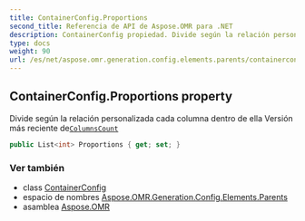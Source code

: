 ```yaml
---
title: ContainerConfig.Proportions
second_title: Referencia de API de Aspose.OMR para .NET
description: ContainerConfig propiedad. Divide según la relación personalizada cada columna dentro de ella Versión más reciente deColumnsCount
type: docs
weight: 90
url: /es/net/aspose.omr.generation.config.elements.parents/containerconfig/proportions/
---
```

## ContainerConfig.Proportions property

Divide según la relación personalizada cada columna dentro de ella Versión más reciente de[`ColumnsCount`](../columnscount/)

```csharp
public List<int> Proportions { get; set; }
```

### Ver también

* class [ContainerConfig](../)
* espacio de nombres [Aspose.OMR.Generation.Config.Elements.Parents](../../containerconfig/)
* asamblea [Aspose.OMR](../../../)


